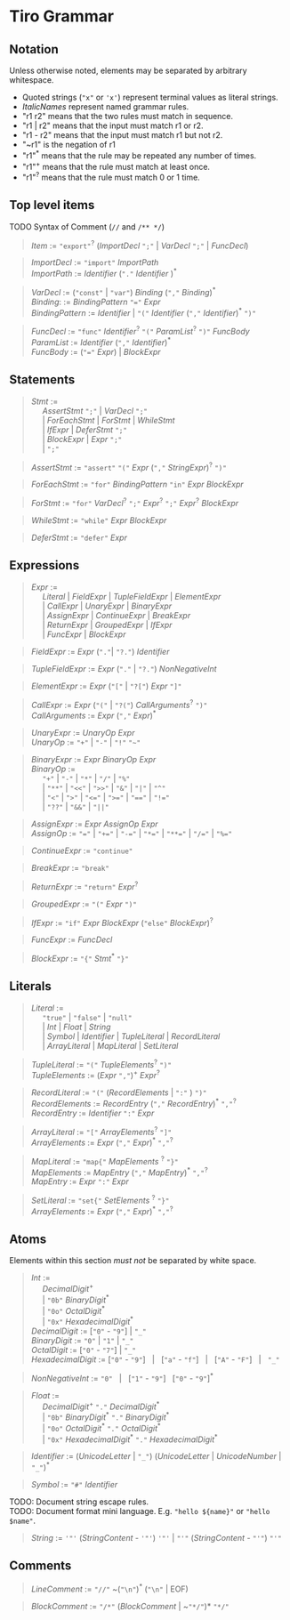 # Tiro Grammar

## Notation

Unless otherwise noted, elements may be separated by arbitrary whitespace.

-   Quoted strings (`"x"` or `'x'`) represent terminal values as literal strings.
-   _ItalicNames_ represent named grammar rules.
-   "r1 r2" means that the two rules must match in sequence.
-   "r1 | r2" means that the input must match r1 or r2.
-   "r1 - r2" means that the input must match r1 but not r2.
-   "~r1" is the negation of r1
-   "r1"<sup>\*</sup> means that the rule may be repeated any number of times.
-   "r1"<sup>+</sup> means that the rule must match at least once.
-   "r1"<sup>?</sup> means that the rule must match 0 or 1 time.

## Top level items

TODO Syntax of Comment (`//` and `/** */`)

> _Item_ := `"export"`<sup>?</sup> (_ImportDecl_ `";"` | _VarDecl_ `";"` | _FuncDecl_)

> _ImportDecl_ := `"import"` _ImportPath_  
> _ImportPath_ := _Identifier_ (`"."` _Identifier_ )<sup>\*</sup>

> _VarDecl_ := (`"const"` | `"var"`) _Binding_ (`","` _Binding_)<sup>\*</sup>  
> _Binding_: := _BindingPattern_ `"="` _Expr_  
> _BindingPattern_ := _Identifier_ | `"("` _Identifier_ (`","` _Identifier_)<sup>\*</sup> `")"`

> _FuncDecl_ := `"func"` _Identifier_<sup>?</sup> `"("` _ParamList_<sup>?</sup> `")"` _FuncBody_  
> _ParamList_ := _Identifier_ (`","` _Identifier_)<sup>\*</sup>  
> _FuncBody_ := (`"="` _Expr_) | _BlockExpr_

## Statements

> _Stmt_ :=  
> &nbsp;&nbsp;&nbsp;&nbsp; _AssertStmt_ `";"` | _VarDecl_ `";"`  
> &nbsp;&nbsp;&nbsp;&nbsp; | _ForEachStmt_ | _ForStmt_ | _WhileStmt_  
> &nbsp;&nbsp;&nbsp;&nbsp; | _IfExpr_ | _DeferStmt_ `";"`  
> &nbsp;&nbsp;&nbsp;&nbsp; | _BlockExpr_ | _Expr_ `";"`  
> &nbsp;&nbsp;&nbsp;&nbsp; | `";"`

> _AssertStmt_ := `"assert"` `"("` _Expr_ (`","` _StringExpr_)<sup>?</sup> `")"`

> _ForEachStmt_ := `"for"` _BindingPattern_ `"in"` _Expr_ _BlockExpr_

> _ForStmt_ := `"for"` _VarDecl_<sup>?</sup> `";"` _Expr_<sup>?</sup> `";"` _Expr_<sup>?</sup> _BlockExpr_

> _WhileStmt_ := `"while"` _Expr_ _BlockExpr_

> _DeferStmt_ := `"defer"` _Expr_

## Expressions

> _Expr_ :=  
> &nbsp;&nbsp;&nbsp;&nbsp; _Literal_ | _FieldExpr_ | _TupleFieldExpr_ | _ElementExpr_  
> &nbsp;&nbsp;&nbsp;&nbsp; | _CallExpr_ | _UnaryExpr_ | _BinaryExpr_  
> &nbsp;&nbsp;&nbsp;&nbsp; | _AssignExpr_ | _ContinueExpr_ | _BreakExpr_  
> &nbsp;&nbsp;&nbsp;&nbsp; | _ReturnExpr_ | _GroupedExpr_ | _IfExpr_  
> &nbsp;&nbsp;&nbsp;&nbsp; | _FuncExpr_ | _BlockExpr_

> _FieldExpr_ := _Expr_ (`"."`| `"?."`)  _Identifier_ 

> _TupleFieldExpr_ := _Expr_ (`"."` | `"?."`) _NonNegativeInt_

> _ElementExpr_ := _Expr_ (`"["` | `"?["`) _Expr_ `"]"`

> _CallExpr_ := _Expr_ (`"("` | `"?("`) _CallArguments_<sup>?</sup> `")"`  
> _CallArguments_ := _Expr_ (`","` _Expr_)<sup>\*</sup>
 
> _UnaryExpr_ := _UnaryOp_ _Expr_  
> _UnaryOp_ := `"+"` | `"-"` | `"!"` `"~"`

> _BinaryExpr_ := _Expr_ _BinaryOp_ _Expr_  
> _BinaryOp_ :=  
> &nbsp;&nbsp;&nbsp;&nbsp; `"+"` | `"-"` | `"*"` | `"/"` | `"%"`  
> &nbsp;&nbsp;&nbsp;&nbsp; | `"**"` | `"<<"` | `">>"` | `"&"` | `"|"` | `"^"`  
> &nbsp;&nbsp;&nbsp;&nbsp; | `"<"` | `">"` | `"<="` | `">="` | `"=="` | `"!="`  
> &nbsp;&nbsp;&nbsp;&nbsp; | `"??"` | `"&&"` | `"||"`

> _AssignExpr_ := _Expr_ _AssignOp_ _Expr_  
> _AssignOp_ := `"="` | `"+="` | `"-="` | `"*="` | `"**="` | `"/="` | `"%="`

> _ContinueExpr_ := `"continue"`

> _BreakExpr_ := `"break"`

> _ReturnExpr_ := `"return"` _Expr_<sup>?</sup>

> _GroupedExpr_ := `"("` _Expr_ `")"`

> _IfExpr_ := `"if"` _Expr_ _BlockExpr_ (`"else"` _BlockExpr_)<sup>?</sup>

> _FuncExpr_ := _FuncDecl_

> _BlockExpr_ := `"{"` _Stmt_<sup>\*</sup> `"}"`

## Literals

> _Literal_ :=  
> &nbsp;&nbsp;&nbsp;&nbsp; `"true"` | `"false"` | `"null"`  
> &nbsp;&nbsp;&nbsp;&nbsp; | _Int_ | _Float_ | _String_  
> &nbsp;&nbsp;&nbsp;&nbsp; | _Symbol_ | _Identifier_ | _TupleLiteral_ | _RecordLiteral_  
> &nbsp;&nbsp;&nbsp;&nbsp; | _ArrayLiteral_ | _MapLiteral_ | _SetLiteral_

> _TupleLiteral_ := `"("` _TupleElements_<sup>?</sup> `")"`  
> _TupleElements_ := (_Expr_ `","`)<sup>+</sup> _Expr_<sup>?</sup>

> _RecordLiteral_ := `"("` (_RecordElements_ | `":"` ) `")"`  
> _RecordElements_ := _RecordEntry_ (`","` _RecordEntry_)<sup>\*</sup> `","`<sup>?</sup>  
> _RecordEntry_ := _Identifier_ `":"` _Expr_

> _ArrayLiteral_ := `"["` _ArrayElements_<sup>?</sup> `"]"`  
> _ArrayElements_ := _Expr_ (`","` _Expr_)<sup>\*</sup> `","`<sup>?</sup>

> _MapLiteral_ := `"map{"` _MapElements_ <sup>?</sup> `"}"`  
> _MapElements_ := _MapEntry_ (`","` _MapEntry_)<sup>\*</sup> `","`<sup>?</sup>  
> _MapEntry_ := _Expr_ `":"` _Expr_

> _SetLiteral_ := `"set{"` _SetElements_ <sup>?</sup> `"}"`  
> _ArrayElements_ := _Expr_ (`","` _Expr_)<sup>\*</sup> `","`<sup>?</sup>

## Atoms

Elements within this section _must not_ be separated by white space.

> _Int_ :=  
> &nbsp;&nbsp;&nbsp;&nbsp; _DecimalDigit_<sup>+</sup>  
> &nbsp;&nbsp;&nbsp;&nbsp; | `"0b"` _BinaryDigit_<sup>\*</sup>  
> &nbsp;&nbsp;&nbsp;&nbsp; | `"0o"` _OctalDigit_<sup>\*</sup>  
> &nbsp;&nbsp;&nbsp;&nbsp; | `"0x"` _HexadecimalDigit_<sup>\*</sup>  
> _DecimalDigit_ := [`"0"` - `"9"`] | `"_"`  
> _BinaryDigit_ := `"0"` | `"1"` | `"_"`  
> _OctalDigit_ := [`"0"` - `"7"`] | `"_"`  
> _HexadecimalDigit_ := [`"0"` - `"9"`] &nbsp; | &nbsp; [`"a"` - `"f"`] &nbsp; | &nbsp; [`"A"` - `"F"`] &nbsp; | &nbsp; `"_"`

> _NonNegativeInt_ := `"0"` &nbsp; | &nbsp; [`"1"` - `"9"`] &nbsp; [`"0"` - `"9"`]<sup>\*</sup>

> _Float_ :=  
> &nbsp;&nbsp;&nbsp;&nbsp; _DecimalDigit_<sup>+</sup> `"."` _DecimalDigit_<sup>\*</sup>  
> &nbsp;&nbsp;&nbsp;&nbsp; | `"0b"` _BinaryDigit_<sup>\*</sup> `"."` _BinaryDigit_<sup>\*</sup>  
> &nbsp;&nbsp;&nbsp;&nbsp; | `"0o"` _OctalDigit_<sup>\*</sup> `"."` _OctalDigit_<sup>\*</sup>  
> &nbsp;&nbsp;&nbsp;&nbsp; | `"0x"` _HexadecimalDigit_<sup>\*</sup> `"."` _HexadecimalDigit_<sup>\*</sup>

> _Identifier_ := (_UnicodeLetter_ | `"_"`) (_UnicodeLetter_ | _UnicodeNumber_ | `"_"`)<sup>\*</sup>

> _Symbol_ := `"#"` _Identifier_

TODO: Document string escape rules.  
TODO: Document format mini language. E.g. `"hello ${name}"` or `"hello $name"`.

> _String_ := `'"'` (_StringContent_ - `'"'`) `'"'` | `"'"` (_StringContent_ - `"'"`) `"'"`

## Comments

> _LineComment_ := `"//"` ~(`"\n"`)<sup>*</sup> (`"\n"` | EOF)

> _BlockComment_ := `"/*"` (_BlockComment_ | ~`"*/"`)* `"*/"`
